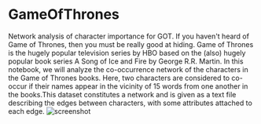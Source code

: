 # GameOfThrones
Network analysis of character importance for GOT. 
If you haven't heard of Game of Thrones, then you must be really good at hiding. Game of Thrones is the hugely popular television series by HBO based on the (also) hugely popular book series A Song of Ice and Fire by George R.R. Martin. In this notebook, we will analyze the co-occurrence network of the characters in the Game of Thrones books. Here, two characters are considered to co-occur if their names appear in the vicinity of 15 words from one another in the books.This dataset constitutes a network and is given as a text file describing the edges between characters, with some attributes attached to each edge.
![screenshot](got_network.jpg)
